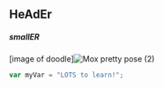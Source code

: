 ## HeAdEr
##### smallER
[image of doodle]![Mox pretty pose (2)](https://github.com/user-attachments/assets/e6f70d7a-5781-46c5-8f1d-8b6a0915b0f9)
``` javascript
var myVar = "LOTS to learn!";
```
